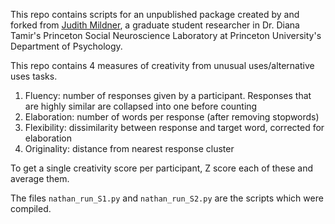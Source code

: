 This repo contains scripts for an unpublished package created by and forked from <a href='https://github.com/jnmildner'>Judith Mildner</a>, a graduate student researcher in Dr. Diana Tamir's Princeton Social Neuroscience Laboratory at Princeton University's Department of Psychology.

This repo contains 4 measures of creativity from unusual uses/alternative uses tasks.

1. Fluency:
    number of responses given by a participant. Responses that are highly similar are collapsed into one before counting
2. Elaboration:
    number of words per response (after removing stopwords)
3. Flexibility:
    dissimilarity between response and target word, corrected for elaboration
4. Originality:
    distance from nearest response cluster
    
To get a single creativity score per participant, Z score each of these and average them.

The files `nathan_run_S1.py` and `nathan_run_S2.py` are the scripts which were compiled.
